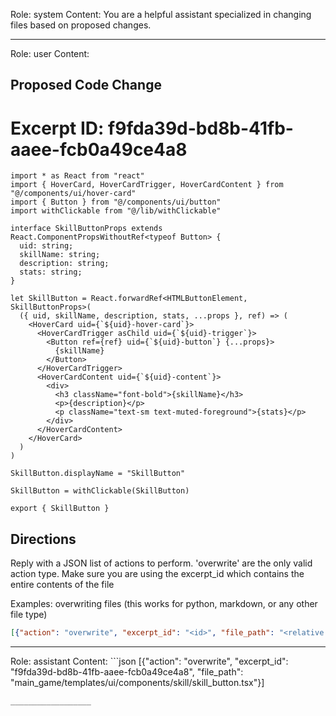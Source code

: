 Role: system
Content: You are a helpful assistant specialized in changing files based on proposed changes.
__________________
Role: user
Content: 
## Proposed Code Change
# Excerpt ID: f9fda39d-bd8b-41fb-aaee-fcb0a49ce4a8
```main_game/templates/ui/components/skill/skill_button.tsx
import * as React from "react"
import { HoverCard, HoverCardTrigger, HoverCardContent } from "@/components/ui/hover-card"
import { Button } from "@/components/ui/button"
import withClickable from "@/lib/withClickable"

interface SkillButtonProps extends React.ComponentPropsWithoutRef<typeof Button> {
  uid: string;
  skillName: string;
  description: string;
  stats: string;
}

let SkillButton = React.forwardRef<HTMLButtonElement, SkillButtonProps>(
  ({ uid, skillName, description, stats, ...props }, ref) => (
    <HoverCard uid={`${uid}-hover-card`}>
      <HoverCardTrigger asChild uid={`${uid}-trigger`}>
        <Button ref={ref} uid={`${uid}-button`} {...props}>
          {skillName}
        </Button>
      </HoverCardTrigger>
      <HoverCardContent uid={`${uid}-content`}>
        <div>
          <h3 className="font-bold">{skillName}</h3>
          <p>{description}</p>
          <p className="text-sm text-muted-foreground">{stats}</p>
        </div>
      </HoverCardContent>
    </HoverCard>
  )
)

SkillButton.displayName = "SkillButton"

SkillButton = withClickable(SkillButton)

export { SkillButton }
```

## Directions
Reply with a JSON list of actions to perform. 'overwrite' are the only valid action type. 
Make sure you are using the excerpt_id which contains the entire contents of the file

Examples:
overwriting files (this works for python, markdown, or any other file type)
```json output_example1
[{"action": "overwrite", "excerpt_id": "<id>", "file_path": "<relative file path>"}]
```

__________________
Role: assistant
Content: ```json
[{"action": "overwrite", "excerpt_id": "f9fda39d-bd8b-41fb-aaee-fcb0a49ce4a8", "file_path": "main_game/templates/ui/components/skill/skill_button.tsx"}]
```
__________________

